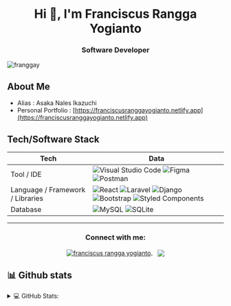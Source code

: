<h1 align="center">Hi 👋, I'm Franciscus Rangga Yogianto</h1>
<h3 align="center">Software Developer</h3>

<p align="left"> 
    <img src="https://komarev.com/ghpvc/?username=franggay&label=Profile%20views&color=0e75b6&style=flat" alt="franggay" /> 
</p>

## About Me
- Alias : Asaka Nales Ikazuchi
- Personal Portfolio :  [https://franciscusranggayogianto.netlify.app](https://franciscusranggayogianto.netlify.app)


## Tech/Software Stack
Tech                     | Data  
-------------------------|------
Tool / IDE               | ![Visual Studio Code](https://img.shields.io/badge/Visual%20Studio%20Code-0078d7.svg?style=for-the-badge&logo=visual-studio-code&logoColor=white) ![Figma](https://img.shields.io/badge/figma-%23F24E1E.svg?style=for-the-badge&logo=figma&logoColor=white) ![Postman](https://img.shields.io/badge/Postman-FF6C37?style=for-the-badge&logo=postman&logoColor=white)
Language / Framework / Libraries        | ![React](https://img.shields.io/badge/react-%2320232a.svg?style=for-the-badge&logo=react&logoColor=%2361DAFB) ![Laravel](https://img.shields.io/badge/laravel-%23FF2D20.svg?style=for-the-badge&logo=laravel&logoColor=white) ![Django](https://img.shields.io/badge/django-%23092E20.svg?style=for-the-badge&logo=django&logoColor=white) ![Bootstrap](https://img.shields.io/badge/bootstrap-%23563D7C.svg?style=for-the-badge&logo=bootstrap&logoColor=white) ![Styled Components](https://img.shields.io/badge/styled--components-DB7093?style=for-the-badge&logo=styled-components&logoColor=white)
Database         | 	![MySQL](https://img.shields.io/badge/mysql-%2300f.svg?style=for-the-badge&logo=mysql&logoColor=white) ![SQLite](https://img.shields.io/badge/sqlite-%2307405e.svg?style=for-the-badge&logo=sqlite&logoColor=white)

<hr/>

<p align="center">

<h3 align="center">Connect with me:</h3>
<p align="center">
    <a href="https://www.linkedin.com/in/franciscusranggayogianto/" target="_blank">
        <img align="center" src="https://img.shields.io/badge/LinkedIn-0077B5?style=for-the-badge&logo=linkedin&logoColor=white" alt="franciscus rangga yogianto"/>
    </a>&nbsp;&nbsp;
    <a href="https://discordapp.com/users/440819706283425794/" target="_blank">
        <img align="center" src="https://img.shields.io/badge/Discord-7289DA?style=for-the-badge&logo=discord&logoColor=white"/>
    </a>
</p>

## 📊 Github stats
<details> 
  <summary>💻 GitHub Stats:</summary>
  <br/>
    <a href="https://github.com/anuraghazra/github-readme-stats"><img alt="franggay github stats" src="https://github-readme-stats.vercel.app/api?username=franggay&show_icons=true&locale=en" height="192px"/></a>
    <a href="https://github.com/anuraghazra/github-readme-stats"><img alt="franggay top languages" src="https://github-readme-stats.vercel.app/api/top-langs?username=franggay&show_icons=true&locale=en&layout=compact" alt="franggay" height="192px"/></a>
  <br/>
</details>